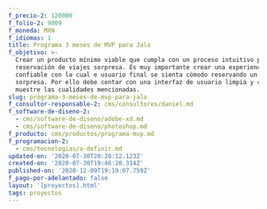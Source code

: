 ```yaml
---
f_precio-2: 120000
f_folio-2: 9809
f_moneda: MXN
f_idiomas: 1
title: Programa 3 meses de MVP para Jalo
f_objetivo: >-
  Crear un producto mínimo viable que cumpla con un proceso intuitivo para la
  reservación de viajes sorpresa. Es muy importante crear una experiencia
  confiable con la cual e usuario final se sienta cómodo reservando un viaje
  sorpresa. Por ello debe contar con una interfaz de usuario limpia y clara que
  muestre las cualidades mencionadas.
slug: programa-3-meses-de-mvp-para-jalo
f_consultor-responsable-2: cms/consultores/daniel.md
f_software-de-diseno-2:
  - cms/software-de-diseno/adobe-xd.md
  - cms/software-de-diseno/photoshop.md
f_producto: cms/productos/programa-mvp.md
f_programacion-2:
  - cms/tecnologias/a-definir.md
updated-on: '2020-07-30T20:28:12.123Z'
created-on: '2020-07-30T19:46:20.314Z'
published-on: '2020-12-09T19:19:07.759Z'
f_pago-por-adelantado: false
layout: '[proyectos].html'
tags: proyectos
---
```



